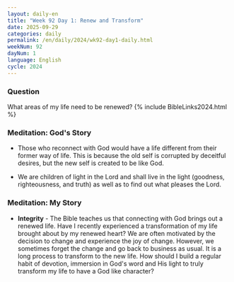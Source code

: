 ```yaml
---
layout: daily-en
title: "Week 92 Day 1: Renew and Transform"
date: 2025-09-29
categories: daily
permalink: /en/daily/2024/wk92-day1-daily.html
weekNum: 92
dayNum: 1
language: English
cycle: 2024
---
```

### Question     
What areas of my life need to be renewed?
{% include BibleLinks2024.html %} 

### Meditation: God's Story   
+ Those who reconnect with God would have a life different from their former way of life. This is because the old self is corrupted by deceitful desires, but the new self is created to be like God. 

+ We are children of light in the Lord and shall live in the light (goodness, righteousness, and truth) as well as to find out what pleases the Lord. 

### Meditation: My Story   
+ **Integrity** - The Bible teaches us that connecting with God brings out a renewed life. Have I recently experienced a transformation of my life brought about by my renewed heart? We are often motivated by the decision to change and experience the joy of change. However, we sometimes forget the change and go back to business as usual. It is a long process to transform to the new life. How should I build a regular habit of devotion, immersion in God's word and His light to truly transform my life to have a God like character? 
